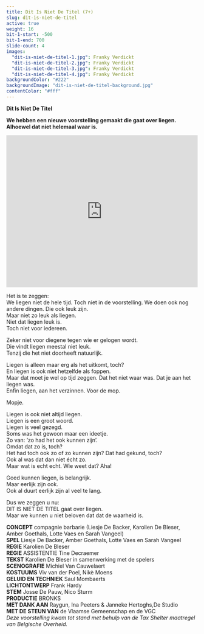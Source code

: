 ```yaml
---
title: Dit Is Niet De Titel (7+)
slug: dit-is-niet-de-titel
active: true
weight: 16
bit-1-start: -500
bit-1-end: 700
slide-count: 4
images:
  "dit-is-niet-de-titel-1.jpg": Franky Verdickt
  "dit-is-niet-de-titel-2.jpg": Franky Verdickt
  "dit-is-niet-de-titel-3.jpg": Franky Verdickt
  "dit-is-niet-de-titel-4.jpg": Franky Verdickt
backgroundColor: "#222"
backgroundImage: "dit-is-niet-de-titel-background.jpg"
contentColor: "#fff"
---
```

**Dit Is Niet De Titel**<br>

**We hebben een nieuwe voorstelling gemaakt die gaat over liegen.**<br>
**Alhoewel dat niet helemaal waar is.**

<iframe src="https://player.vimeo.com/video/808728449" width="100%" height="400" frameborder="0" allow="autoplay; fullscreen; picture-in-picture" allowfullscreen></iframe>

Het is te zeggen:<br>
We liegen niet de hele tijd. Toch niet in de voorstelling. We doen ook nog andere dingen. Die ook leuk zijn.<br>
Maar niet zo leuk als liegen.<br>
Niet dat liegen leuk is.<br>
Toch niet voor iedereen.<br>

Zeker niet voor diegene tegen wie er gelogen wordt.<br>
Die vindt liegen meestal niet leuk.<br>
Tenzij die het niet doorheeft natuurlijk.<br>

Liegen is alleen maar erg als het uitkomt, toch?<br>
En liegen is ook niet hetzelfde als foppen.<br>
Maar dat moet je wel op tijd zeggen. Dat het niet waar was. Dat je aan het liegen was.<br>
Enfin liegen, aan het verzinnen. Voor de mop.<br>

Mopje.

Liegen is ook niet altijd liegen.<br>
Liegen is een groot woord.<br>
Liegen is veel gezegd.<br>
Soms was het gewoon maar een ideetje.<br>
Zo van: ‘zo had het ook kunnen zijn’.<br>
Omdat dat zo is, toch?<br>
Het had toch ook zo of zo kunnen zijn? Dat had gekund, toch?<br>
Ook al was dat dan niet écht zo.<br>
Maar wat is echt echt. Wie weet dat? Aha!<br>

Goed kunnen liegen, is belangrijk.<br>
Maar eerlijk zijn ook.<br>
Ook al duurt eerlijk zijn al veel te lang.<br>

Dus we zeggen u nu:<br>
DIT IS NIET DE TITEL gaat over liegen.<br>
Maar we kunnen u niet beloven dat dat de waarheid is.

**CONCEPT** compagnie barbarie (Liesje De Backer, Karolien De Bleser, Amber Goethals, Lotte Vaes en Sarah Vangeel)<br>
**SPEL** Liesje De Backer, Amber Goethals, Lotte Vaes en Sarah Vangeel<br>
**REGIE** Karolien De Bleser<br>
**REGIE** ASSISTENTIE Tine Decraemer <br>
**TEKST** Karolien De Bleser in samenwerking met de spelers<br>
**SCENOGRAFIE** Michiel Van Cauwelaert<br>
**KOSTUUMS** Viv van der Poel, Nikè Moens<br>
**GELUID EN TECHNIEK** Saul Mombaerts<br>
**LICHTONTWERP** Frank Hardy<br>
**STEM** Josse De Pauw, Nico Sturm<br>
**PRODUCTIE** BRONKS<br>
**MET DANK AAN** Raygun, Ina Peeters & Janneke Hertoghs,De Studio<br>
**MET DE STEUN VAN** de Vlaamse Gemeenschap en de VGC<br>
*Deze voorstelling kwam tot stand met behulp van de Tax Shelter maatregel van Belgische Overheid.*
